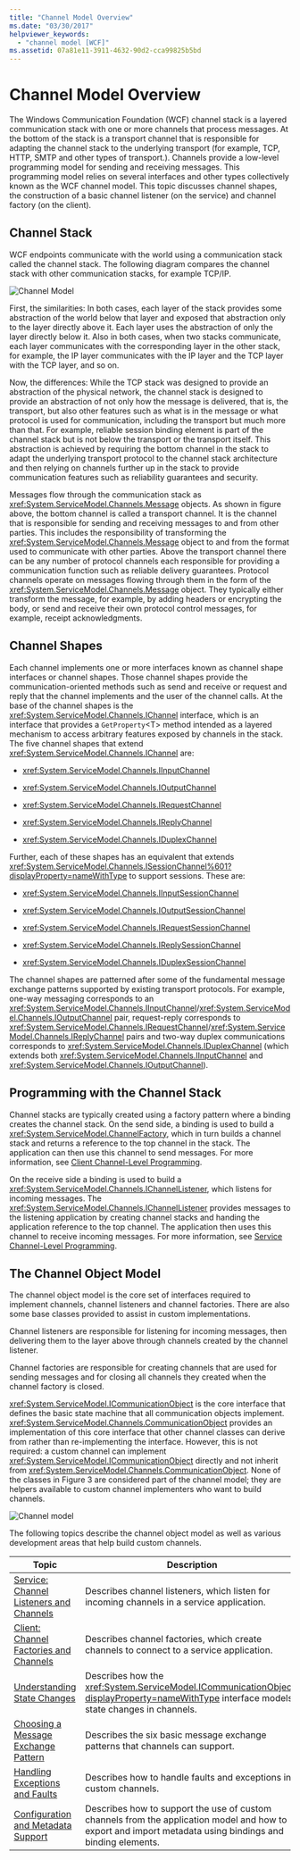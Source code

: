 ```yaml
---
title: "Channel Model Overview"
ms.date: "03/30/2017"
helpviewer_keywords: 
  - "channel model [WCF]"
ms.assetid: 07a81e11-3911-4632-90d2-cca99825b5bd
---
```

# Channel Model Overview
The Windows Communication Foundation (WCF) channel stack is a layered communication stack with one or more channels that process messages. At the bottom of the stack is a transport channel that is responsible for adapting the channel stack to the underlying transport (for example, TCP, HTTP, SMTP and other types of transport.). Channels provide a low-level programming model for sending and receiving messages. This programming model relies on several interfaces and other types collectively known as the WCF channel model. This topic discusses channel shapes, the construction of a basic channel listener (on the service) and channel factory (on the client).  

## Channel Stack  
 WCF endpoints communicate with the world using a communication stack called the channel stack. The following diagram compares the channel stack with other communication stacks, for example TCP/IP.  

 ![Channel Model](../../../../docs/framework/wcf/extending/media/wcfc-channelstackhighlevelc.gif "wcfc_ChannelStackHighLevelc")  

 First, the similarities: In both cases, each layer of the stack provides some abstraction of the world below that layer and exposed that abstraction only to the layer directly above it. Each layer uses the abstraction of only the layer directly below it. Also in both cases, when two stacks communicate, each layer communicates with the corresponding layer in the other stack, for example, the IP layer communicates with the IP layer and the TCP layer with the TCP layer, and so on.  

 Now, the differences: While the TCP stack was designed to provide an abstraction of the physical network, the channel stack is designed to provide an abstraction of not only how the message is delivered, that is, the transport, but also other features such as what is in the message or what protocol is used for communication, including the transport but much more than that. For example, reliable session binding element is part of the channel stack but is not below the transport or the transport itself. This abstraction is achieved by requiring the bottom channel in the stack to adapt the underlying transport protocol to the channel stack architecture and then relying on channels further up in the stack to provide communication features such as reliability guarantees and security.  

 Messages flow through the communication stack as <xref:System.ServiceModel.Channels.Message> objects. As shown in figure above, the bottom channel is called a transport channel. It is the channel that is responsible for sending and receiving messages to and from other parties. This includes the responsibility of transforming the <xref:System.ServiceModel.Channels.Message> object to and from the format used to communicate with other parties. Above the transport channel there can be any number of protocol channels each responsible for providing a communication function such as reliable delivery guarantees. Protocol channels operate on messages flowing through them in the form of the <xref:System.ServiceModel.Channels.Message> object. They typically either transform the message, for example, by adding headers or encrypting the body, or send and receive their own protocol control messages, for example, receipt acknowledgments.  

## Channel Shapes  
 Each channel implements one or more interfaces known as channel shape interfaces or channel shapes. Those channel shapes provide the communication-oriented methods such as send and receive or request and reply that the channel implements and the user of the channel calls. At the base of the channel shapes is the <xref:System.ServiceModel.Channels.IChannel> interface, which is an interface that provides a `GetProperty`\<T> method intended as a layered mechanism to access arbitrary features exposed by channels in the stack. The five channel shapes that extend <xref:System.ServiceModel.Channels.IChannel> are:  

- <xref:System.ServiceModel.Channels.IInputChannel>  

- <xref:System.ServiceModel.Channels.IOutputChannel>  

- <xref:System.ServiceModel.Channels.IRequestChannel>  

- <xref:System.ServiceModel.Channels.IReplyChannel>  

- <xref:System.ServiceModel.Channels.IDuplexChannel>  

 Further, each of these shapes has an equivalent that extends <xref:System.ServiceModel.Channels.ISessionChannel%601?displayProperty=nameWithType> to support sessions. These are:  

- <xref:System.ServiceModel.Channels.IInputSessionChannel>  

- <xref:System.ServiceModel.Channels.IOutputSessionChannel>  

- <xref:System.ServiceModel.Channels.IRequestSessionChannel>  

- <xref:System.ServiceModel.Channels.IReplySessionChannel>  

- <xref:System.ServiceModel.Channels.IDuplexSessionChannel>  

 The channel shapes are patterned after some of the fundamental message exchange patterns supported by existing transport protocols. For example, one-way messaging corresponds to an <xref:System.ServiceModel.Channels.IInputChannel>/<xref:System.ServiceModel.Channels.IOutputChannel> pair, request-reply corresponds to <xref:System.ServiceModel.Channels.IRequestChannel>/<xref:System.ServiceModel.Channels.IReplyChannel> pairs and two-way duplex communications corresponds to <xref:System.ServiceModel.Channels.IDuplexChannel> (which extends both <xref:System.ServiceModel.Channels.IInputChannel> and <xref:System.ServiceModel.Channels.IOutputChannel>).  

## Programming with the Channel Stack  
 Channel stacks are typically created using a factory pattern where a binding creates the channel stack. On the send side, a binding is used to build a <xref:System.ServiceModel.ChannelFactory>, which in turn builds a channel stack and returns a reference to the top channel in the stack. The application can then use this channel to send messages. For more information, see [Client Channel-Level Programming](../../../../docs/framework/wcf/extending/client-channel-level-programming.md).  

 On the receive side a binding is used to build a <xref:System.ServiceModel.Channels.IChannelListener>, which listens for incoming messages. The <xref:System.ServiceModel.Channels.IChannelListener> provides messages to the listening application by creating channel stacks and handing the application reference to the top channel. The application then uses this channel to receive incoming messages. For more information, see [Service Channel-Level Programming](../../../../docs/framework/wcf/extending/service-channel-level-programming.md).  

## The Channel Object Model  
 The channel object model is the core set of interfaces required to implement channels, channel listeners and channel factories. There are also some base classes provided to assist in custom implementations.  

 Channel listeners are responsible for listening for incoming messages, then delivering them to the layer above through channels created by the channel listener.  

 Channel factories are responsible for creating channels that are used for sending messages and for closing all channels they created when the channel factory is closed.  

 <xref:System.ServiceModel.ICommunicationObject> is the core interface that defines the basic state machine that all communication objects implement. <xref:System.ServiceModel.Channels.CommunicationObject> provides an implementation of this core interface that other channel classes can derive from rather than re-implementing the interface. However, this is not required: a custom channel can implement <xref:System.ServiceModel.ICommunicationObject> directly and not inherit from <xref:System.ServiceModel.Channels.CommunicationObject>. None of the classes in Figure 3 are considered part of the channel model; they are helpers available to custom channel implementers who want to build channels.  

 ![Channel model](../../../../docs/framework/wcf/extending/media/wcfc-wcfcchannelsigure3omumtreec.gif "wcfc_WCFCChannelsigure3OMUMTreec")  

 The following topics describe the channel object model as well as various development areas that help build custom channels.  


|                                                             Topic                                                             |                                                                        Description                                                                        |
|-------------------------------------------------------------------------------------------------------------------------------|-----------------------------------------------------------------------------------------------------------------------------------------------------------|
| [Service: Channel Listeners and Channels](../../../../docs/framework/wcf/extending/service-channel-listeners-and-channels.md) |                                 Describes channel listeners, which listen for incoming channels in a service application.                                 |
|  [Client: Channel Factories and Channels](../../../../docs/framework/wcf/extending/client-channel-factories-and-channels.md)  |                                  Describes channel factories, which create channels to connect to a service application.                                  |
|            [Understanding State Changes](../../../../docs/framework/wcf/extending/understanding-state-changes.md)             |        Describes how the <xref:System.ServiceModel.ICommunicationObject?displayProperty=nameWithType> interface models state changes in channels.         |
|    [Choosing a Message Exchange Pattern](../../../../docs/framework/wcf/extending/choosing-a-message-exchange-pattern.md)     |                                       Describes the six basic message exchange patterns that channels can support.                                        |
|         [Handling Exceptions and Faults](../../../../docs/framework/wcf/extending/handling-exceptions-and-faults.md)          |                                             Describes how to handle faults and exceptions in custom channels.                                             |
|     [Configuration and Metadata Support](../../../../docs/framework/wcf/extending/configuration-and-metadata-support.md)      | Describes how to support the use of custom channels from the application model and how to export and import metadata using bindings and binding elements. |

